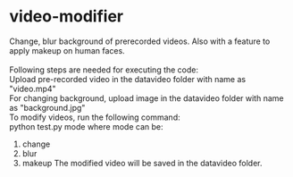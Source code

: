 # video-modifier
Change, blur background of prerecorded videos. Also with a feature to apply makeup on human faces.<br> <br>
Following steps are needed for executing the code:<br>
Upload pre-recorded video in the datavideo folder with name as "video.mp4"<br>
For changing background, upload image in the datavideo folder with name as "background.jpg"<br>
To modify videos, run the following command:<br>
python test.py mode
where mode can be:
1. change
2. blur
3. makeup
The modified video will be saved in  the datavideo folder.  
